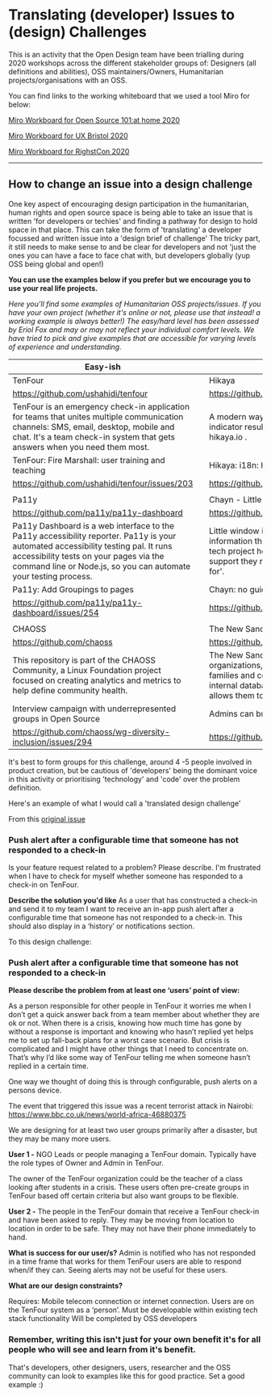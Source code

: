 # Translating (developer) Issues to (design) Challenges

This is an activity that the Open Design team have been trialling during 2020 workshops across the different stakeholder groups of: Designers (all definitions and abilities), OSS maintainers/Owners, Humanitarian projects/organisations with an OSS.

You can find links to the working whiteboard that we used a tool Miro for below:


[Miro Workboard for Open Source 101:at home 2020](https://miro.com/app/board/o9J_luu3JGw=/?share_link_id=617301176692)

[Miro Workboard for UX Bristol 2020](https://miro.com/app/board/o9J_lq02e_8=/?share_link_id=695937082946)

[Miro Workboard for RighstCon 2020](https://miro.com/app/board/uXjVKM74nGY=/?share_link_id=247058537995)


-----
## How to change an issue into a design challenge

One key aspect of encouraging design participation in the humanitarian, human rights and open source space is being able to take an issue that is written 'for developers or techies' and finding a pathway for design to hold space in that place. This can take the form of 'translating' a developer focussed and written issue into a 'design brief of challenge' The tricky part, it still needs to make sense to and be clear for developers and not 'just the ones you can have a face to face chat with, but developers globally (yup OSS being global and open!)


**You can use the examples below if you prefer but we encourage you to use your real life projects.**

*Here you'll find some examples of Humanitarian OSS projects/issues. If you have your own project (whether it's online or not, please use that instead! a working example is always better!) 
The easy/hard level has been assessed by Eriol Fox and may or may not reflect your individual comfort levels. We have tried to pick and give examples that are accessible for varying levels of experience and understanding.*

| Easy-ish                                                                                                                                                                                                                                          |   | Hard-ish                                                                                                                                                                                                                                                                                                     |
|---------------------------------------------------------------------------------------------------------------------------------------------------------------------------------------------------------------------------------------------------|---|--------------------------------------------------------------------------------------------------------------------------------------------------------------------------------------------------------------------------------------------------------------------------------------------------------------|
| TenFour                                                                                                                                                                                                                                           |   | Hikaya                                                                                                                                                                                                                                                                                                       |
| https://github.com/ushahidi/tenfour                                                                                                                                                                                                               |   | https://github.com/hikaya-io/activity                                                                                                                                                                                                                                                                        |
| TenFour is an emergency check-in application for teams that unites multiple communication channels: SMS, email, desktop, mobile and chat. It's a team check-in system that gets answers when you need them most.                                  |   | A modern way for nonprofits to manage project activities and indicator results. Try out Activity using our hosted version at  hikaya.io .                                                                                                                                                                    |
| TenFour: Fire Marshall: user training and teaching                                                                                                                                                                                                |   | Hikaya: i18n: How to determine the language to display Activity in?                                                                                                                                                                                                                                          |
| https://github.com/ushahidi/tenfour/issues/203                                                                                                                                                                                                    |   | https://github.com/hikaya-io/activity/issues/484                                                                                                                                                                                                                                                             |
|                                                                                                                                                                                                                                                   |   |                                                                                                                                                                                                                                                                                                              |
| Pa11y                                                                                                                                                                                                                                             |   | Chayn - Little Window                                                                                                                                                                                                                                                                                        |
| https://github.com/pa11y/pa11y-dashboard                                                                                                                                                                                                          |   | https://github.com/chaynHQ/little-window                                                                                                                                                                                                                                                                     |
| Pa11y Dashboard is a web interface to the  Pa11y  accessibility reporter. Pa11y is your automated accessibility testing pal. It runs accessibility tests on your pages via the command line or Node.js, so you can automate your testing process. |   | Little window is a clever little cat chatbot that directs women to the information they are looking for as quickly as possible. Feminist tech project helping survivors of abuse get the information & support they need. Open-source. Volunteer-run. 'Design with, not for'.                                |
| Pa11y: Add Groupings to pages                                                                                                                                                                                                                     |   | Chayn: no guiding issue :( create one!                                                                                                                                                                                                                                                                       |
| https://github.com/pa11y/pa11y-dashboard/issues/254                                                                                                                                                                                               |   | https://github.com/chaynHQ/little-window                                                                                                                                                                                                                                                                     |
|                                                                                                                                                                                                                                                   |   |                                                                                                                                                                                                                                                                                                              |
| CHAOSS                                                                                                                                                                                                                                            |   | The New Sanctuary Coalition                                                                                                                                                                                                                                                                                  |
| https://github.com/chaoss                                                                                                                                                                                                                         |   | https://github.com/CZagrobelny/new_sanctuary_asylum                                                                                                                                                                                                                                                          |
| This repository is part of the CHAOSS Community, a Linux Foundation project focused on creating analytics and metrics to help define community health.                                                                                            |   | The New Sanctuary Coalition is a network of congregations, organizations, and individuals standing publicly in solidarity with families and communities resisting detention and deportation. This internal database software facilitates NSC's core programs and allows them to operate at increasing scale. |
| Interview campaign with underrepresented groups in Open Source                                                                                                                                                                                    |   | Admins can bulk invite users                                                                                                                                                                                                                                                                                 |
| https://github.com/chaoss/wg-diversity-inclusion/issues/294                                                                                                                                                                                       |   | https://github.com/CZagrobelny/new_sanctuary_asylum/issues/247                                                                                                                                                                                                                                               |



It's best to form groups for this challenge, around 4 -5 people involved in product creation, but be cautious of  'developers' being the dominant voice in this activity or prioritising 'technology' and 'code' over the problem definition.

Here's an example of what I would call a 'translated design challenge' 

From this [original issue](https://github.com/ushahidi/tenfour/issues/119)

### Push alert after a configurable time that someone has not responded to a check-in

Is your feature request related to a problem? Please describe.
I'm frustrated when I have to check for myself whether someone has responded to a check-in on TenFour.

**Describe the solution you'd like**
As a user that has constructed a check-in and send it to my team I want to receive an in-app push alert after a configurable time that someone has not responded to a check-in. This should also display in a ‘history’ or notifications section.

To this design challenge:

### Push alert after a configurable time that someone has not responded to a check-in

**Please describe the problem from at least one ‘users’ point of view:**

As a person responsible for other people in TenFour it worries me when I don’t get a quick answer back from a team member about whether they are ok or not. When there is a crisis, knowing how much time has gone by without a response is important and knowing who hasn’t replied yet helps me to set up fall-back plans for a worst case scenario. But crisis is complicated and I might have other things that I need to concentrate on. That’s why I’d like some way of TenFour telling me when someone hasn’t replied in a certain time.

One way we thought of doing this is through configurable, push alerts on a persons device.


The event that triggered this issue was a recent terrorist attack in Nairobi: https://www.bbc.co.uk/news/world-africa-46880375

We are designing for at least two user groups primarily after a disaster, but they may be many more users.

**User 1 -** NGO Leads or people managing a TenFour domain. Typically have the role types of Owner and Admin in TenFour.

The owner of the TenFour organization could be the teacher of a class looking after students in a crisis. These users often pre-create groups in TenFour based off certain criteria but also want groups to be flexible.

**User 2 -** The people in the TenFour domain that receive a TenFour check-in and have been asked to reply. They may be moving from location to location in order to be safe. They may not have their phone immediately to hand.


**What is success for our user/s?**
Admin is notified who has not responded in a time frame that works for them
TenFour users are able to respond when/if they can. Seeing alerts may not be useful for these users.


**What are our design constraints?**

Requires: 
Mobile telecom connection or internet connection. Users are on the TenFour system as a ‘person’.
Must be developable within existing tech stack functionality
Will be completed by OSS developers


### Remember, writing this isn't just for your own benefit it's for all people who will see and learn from it's benefit. 

That's developers, other designers, users, researcher and the OSS community can look to examples like this for good practice. Set a good example :)


